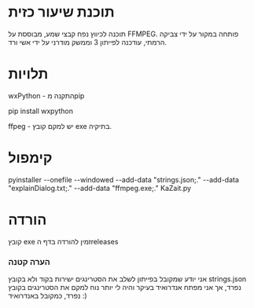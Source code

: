 # תוכנת שיעור כזית

תוכנה לכיווץ נפח קבצי שמע, מבוססת על FFMPEG.
פותחה במקור על ידי צביקה הרמתי, עודכנה לפייתון 3 וממשק מודרני על ידי אשי ורד.


# תלויות

wxPython - התקנה מpip
    
pip install wxpython

ffpeg - יש למקם קובץ exe בתיקיה.

# קימפול

pyinstaller --onefile --windowed --add-data "strings.json;." --add-data "explainDialog.txt;." --add-data "ffmpeg.exe;." KaZait.py

# הורדה
קובץ exe זמין להורדה בדף הreleases

### הערה קטנה

אני יודע שמקובל בפייתון לשלב את הסטרינגים ישירות בקוד ולא בקובץ strings.json נפרד, אך אני מפתח אנדרואיד בעיקר והיה לי יותר נוח למקם את הסטרינגים בקובץ נפרד, כמקובל באנדרואיד :)